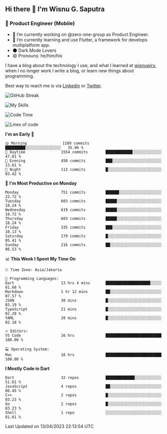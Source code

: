 ## Hi there 👋 I'm Wisnu G. Saputra

### :mobile_phone_off: Product Engineer (Mobile)

- 🔭 I’m currently working on @zero-one-group as Product Engineer.
- 🌱 I’m currently learning and use Flutter, a framework for develops multiplatform app.
- 🌑 Dark Mode Lovers
- 😄 Pronouns: he/him/his

I have a blog about the technology I use, and what I learned at [wisnuwiry](https://wisnuwiry.space/), when I no longer work I write a blog, or learn new things about programming.

Best way to reach me is via [Linkedin](https://www.linkedin.com/in/wisnu-saputra/) or [Twitter](https://twitter.com/wisnuwiry).

![GitHub Streak](https://streak-stats.demolab.com?user=wisnuwiry&theme=dark&hide_border=true)

![My Skills](https://skillicons.dev/icons?i=dart,flutter,kotlin,swift,js,css,neovim,git,linux&perline=5)

<!--START_SECTION:waka-->
![Code Time](http://img.shields.io/badge/Code%20Time-386%20hrs%2016%20mins-blue)

![Lines of code](https://img.shields.io/badge/From%20Hello%20World%20I%27ve%20Written-4.6%20million%20lines%20of%20code-blue)

**I'm an Early 🐤** 

```text
🌞 Morning                1189 commits        █████████░░░░░░░░░░░░░░░░   35.96 % 
🌆 Daytime                1554 commits        ████████████░░░░░░░░░░░░░   47.01 % 
🌃 Evening                450 commits         ███░░░░░░░░░░░░░░░░░░░░░░   13.61 % 
🌙 Night                  113 commits         █░░░░░░░░░░░░░░░░░░░░░░░░   03.42 % 
```
📅 **I'm Most Productive on Monday** 

```text
Monday                   751 commits         ██████░░░░░░░░░░░░░░░░░░░   22.72 % 
Tuesday                  603 commits         █████░░░░░░░░░░░░░░░░░░░░   18.24 % 
Wednesday                619 commits         █████░░░░░░░░░░░░░░░░░░░░   18.72 % 
Thursday                 603 commits         █████░░░░░░░░░░░░░░░░░░░░   18.24 % 
Friday                   335 commits         ███░░░░░░░░░░░░░░░░░░░░░░   10.13 % 
Saturday                 179 commits         █░░░░░░░░░░░░░░░░░░░░░░░░   05.41 % 
Sunday                   216 commits         ██░░░░░░░░░░░░░░░░░░░░░░░   06.53 % 
```


📊 **This Week I Spent My Time On** 

```text
🕑︎ Time Zone: Asia/Jakarta

💬 Programming Languages: 
Dart                     13 hrs 4 mins       ████████████████████░░░░░   81.68 % 
Markdown                 1 hr 12 mins        ██░░░░░░░░░░░░░░░░░░░░░░░   07.57 % 
JSON                     30 mins             █░░░░░░░░░░░░░░░░░░░░░░░░   03.19 % 
TypeScript               21 mins             █░░░░░░░░░░░░░░░░░░░░░░░░   02.28 % 
YAML                     20 mins             █░░░░░░░░░░░░░░░░░░░░░░░░   02.18 % 

🔥 Editors: 
VS Code                  16 hrs              █████████████████████████   100.00 % 

💻 Operating System: 
Mac                      16 hrs              █████████████████████████   100.00 % 
```

**I Mostly Code in Dart** 

```text
Dart                     32 repos            █████████████░░░░░░░░░░░░   51.61 % 
JavaScript               4 repos             ██░░░░░░░░░░░░░░░░░░░░░░░   06.45 % 
C++                      2 repos             █░░░░░░░░░░░░░░░░░░░░░░░░   03.23 % 
Go                       2 repos             █░░░░░░░░░░░░░░░░░░░░░░░░   03.23 % 
Shell                    1 repo              ░░░░░░░░░░░░░░░░░░░░░░░░░   01.61 % 
```




 Last Updated on 13/04/2023 22:13:54 UTC
<!--END_SECTION:waka-->
